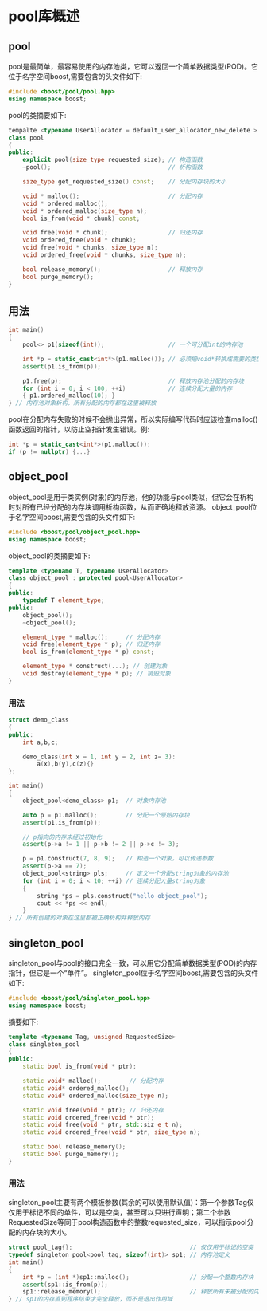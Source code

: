 # pool库概述
## pool
pool是最简单，最容易使用的内存池类，它可以返回一个简单数据类型(POD)。它位于名字空间boost,需要包含的头文件如下:
```c++
#include <boost/pool/pool.hpp>
using namespace boost;
```
pool的类摘要如下:
```c++
tempalte <typename UserAllocator = default_user_allocator_new_delete >
class pool
{
public:
    explicit pool(size_type requested_size); // 构造函数
    ~pool();                                 // 析构函数

    size_type get_requested_size() const;    // 分配内存块的大小

    void * malloc();                         // 分配内存
    void * ordered_malloc();
    void * ordered_malloc(size_type n);
    bool is_from(void * chunk) const;

    void free(void * chunk);                 // 归还内存
    void ordered_free(void * chunk);
    void free(void * chunks, size_type n);
    void ordered_free(void * chunks, size_type n);

    bool release_memory();                   // 释放内存
    bool purge_memory();
}
```

## 用法
```c++
int main()
{
    pool<> p1(sizeof(int));                  // 一个可分配int的内存池

    int *p = static_cast<int*>(p1.malloc()); // 必须把void*转换成需要的类型
    assert(p1.is_from(p));

    p1.free(p);                              // 释放内存池分配的内存块
    for (int i = 0; i < 100; ++i)            // 连续分配大量的内存
    { p1.ordered_malloc(10); }
} // 内存池对象析构，所有分配的内存都在这里被释放
```
pool在分配内存失败的时候不会抛出异常，所以实际编写代码时应该检查malloc()函数返回的指针，以防止空指针发生错误。例:
```c++
int *p = static_cast<int*>(p1.malloc());
if (p != nullptr) {...}
```

## object_pool
object_pool是用于类实例(对象)的内存池，他的功能与pool类似，但它会在析构时对所有已经分配的内存块调用析构函数，从而正确地释放资源。
object_pool位于名字空间boost,需要包含的头文件如下:
```c++
#include <boost/pool/object_pool.hpp>
using namespace boost;
```
object_pool的类摘要如下:
```c++
template <typename T, typename UserAllocator>
class object_pool : protected pool<UserAllocator>
{
public:
    typedef T element_type;
public:
    object_pool();
    ~object_pool();

    element_type * malloc();     // 分配内存
    void free(element_type * p); // 归还内存
    bool is_from(element_type * p) const;

    element_type * construct(...); // 创建对象
    void destroy(element_type * p); // 销毁对象
}
```

### 用法
```c++
struct demo_class
{
public:
    int a,b,c;

    demo_class(int x = 1, int y = 2, int z= 3):
        a(x),b(y),c(z){}
};

int main()
{
    object_pool<demo_class> p1;  // 对象内存池

    auto p = p1.malloc();        // 分配一个原始内存块
    assert(p1.is_from(p));

    // p指向的内存未经过初始化
    assert(p->a != 1 || p->b != 2 || p->c != 3);

    p = p1.construct(7, 8, 9);   // 构造一个对象，可以传递参数
    assert(p->a == 7);
    object_pool<string> pls;     // 定义一个分配string对象的内存池
    for (int i = 0; i < 10; ++i) // 连续分配大量string对象
    {
        string *ps = pls.construct("hello object_pool");
        cout << *ps << endl;
    }
} // 所有创建的对象在这里都被正确析构并释放内存
```

## singleton_pool
singleton_pool与pool的接口完全一致，可以用它分配简单数据类型(POD)的内存指针，但它是一个“单件”。
singleton_pool位于名字空间boost,需要包含的头文件如下:
```c++
#include <boost/pool/singleton_pool.hpp>
using namespace boost;
```
摘要如下:
```c++
template <typename Tag, unsigned RequestedSize>
class singleton_pool
{
public:
    static bool is_from(void * ptr);

    static void* malloc();        // 分配内存
    static void* ordered_malloc();
    static void* ordered_malloc(size_type n);

    static void free(void * ptr); // 归还内存
    static void ordered_free(void * ptr);
    static void free(void * ptr, std::siz e_t n);
    static void ordered_free(void * ptr, size_type n);

    static bool release_memory();
    static bool purge_memory();
}
```

### 用法
singleton_pool主要有两个模板参数(其余的可以使用默认值)：第一个参数Tag仅仅用于标记不同的单件，可以是空类，甚至可以只进行声明；第二个参数RequestedSize等同于pool构造函数中的整数requested_size，可以指示pool分配的内存块的大小。
```c++
struct pool_tag{};                                 // 仅仅用于标记的空类
typedef singleton_pool<pool_tag, sizeof(int)> sp1; // 内存池定义
int main()
{
    int *p = (int *)sp1::malloc();                 // 分配一个整数内存块
    assert(sp1::is_from(p));
    sp1::release_memory();                         // 释放所有未被分配的内存
} // sp1的内存直到程序结束才完全释放，而不是退出作用域
```